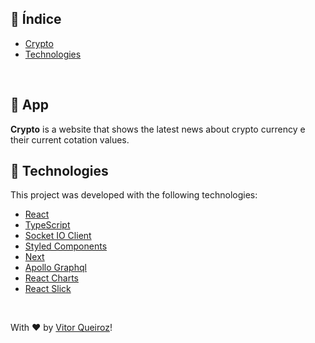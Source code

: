  ## 📍 Índice
 
 - [Crypto](#-app)
 - [Technologies](#-technologies)
 
<br />

## 📝 App
 __Crypto__ is a website that shows the latest news about crypto currency e their current cotation values.
</br>

## 🚀 Technologies
This project was developed with the following technologies:

- [React](https://github.com/facebook/react)
- [TypeScript](https://github.com/Microsoft/TypeScript)
- [Socket IO Client](https://socket.io/docs/v3/client-api/index.html)
- [Styled Components](https://styled-components.com)
- [Next](https://nextjs.org)
- [Apollo Graphql](https://www.apollographql.com)
- [React Charts](https://github.com/tannerlinsley/react-charts)
- [React Slick](https://react-slick.neostack.com)
</br>

With ♥ by [Vitor Queiroz](https://www.linkedin.com/in/vitor-queiroz-4b32131a3/)!
